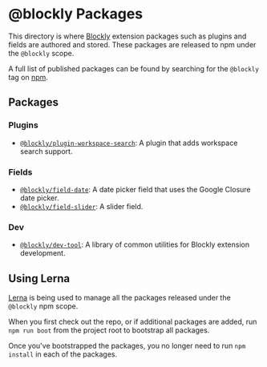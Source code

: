 # @blockly Packages

This directory is where [Blockly](http://github.com/google/blockly) extension
packages such as plugins and fields are authored and stored. These packages are
released to npm under the ``@blockly`` scope.

A full list of published packages can be found by searching for the ``@blockly``
tag on [npm](https://www.npmjs.com/search?q=%40blockly).

## Packages

### Plugins

- [``@blockly/plugin-workspace-search``](plugins/workspace-search/): A plugin that adds workspace search support.

### Fields

- [``@blockly/field-date``](fields/field-date/): A date picker field that uses the Google Closure date picker.
- [``@blockly/field-slider``](fields/field-slider/): A slider field.

### Dev

- [``@blockly/dev-tool``](dev/tools/): A library of common utilities for Blockly extension development.


## Using Lerna

[Lerna](https://lerna.js.org/) is being used to manage all the packages released
under the ``@blockly`` npm scope.

When you first check out the repo, or if additional packages are added, run
``npm run boot`` from the project root to bootstrap all packages.

Once you've bootstrapped the packages, you no longer need to run ``npm install``
in each of the packages.
